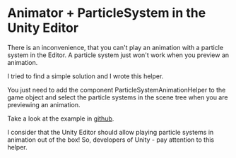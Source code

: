 # Animator + ParticleSystem in the Unity Editor

There is an inconvenience, that you can't play an animation with a particle system
in the Editor. A particle system just won't work when you preview an animation.

I tried to find a simple solution and I wrote this helper.

You just need to add the component ParticleSystemAnimationHelper 
to the game object and select the particle systems in the scene tree
when you are previewing an animation.

Take a look at the example in [github](localhost).

I consider that the Unity Editor should allow playing particle systems 
in animation out of the box! So, developers of Unity - pay attention to this helper.